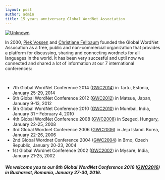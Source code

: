 ```yaml
---
layout: post
author: admin
title: 15 years anniversary Global WordNet Association
---
```


[![Unknown](http://globalwordnet.org/wp-content/uploads/2015/08/Unknown.jpg)](http://globalwordnet.org/wp-content/uploads/2015/08/Unknown.jpg)

In 2000, [Piek Vossen](http://www.vossen.infi) and [Christiane
Fellbaum](http://www.cs.princeton.edu/~fellbaum/) founded the Global
WordNet Assocation as a free, public and non-commercial organization
that provides a platform for discussing, sharing and connecting wordnets
for all languages in the world. It has been very succesful and uptil now
we connected and shared a lot of information at our 7 international
conferences:

 

-   7th Global WordNet Conference 2014
    ([GWC2014](http://gwc2014.ut.ee/)) in Tartu, Estonia, January 25-29,
    2014
-   6th Global WordNet Conference 2012
    ([GWC2012](http://lang.cs.tut.ac.jp/gwc2012/)) in Matsue, Japan,
    January 9-13, 2012
-   5th Global WordNet Conference 2010
    ([GWC2010](http://www.globalwordnet-iitb2010.in/)) in Mumbai, India,
    January 31 – February 4, 2010
-   4th Global WordNet Conference 2008
    ([GWC2008](http://www.inf.u-szeged.hu/projectdirs/gwc2008/)) in
    Szeged, Hungary, January 22-25, 2008
-   3rd Global Wordnet Conference 2006
    ([GWC2006](http://semanticweb.kaist.ac.kr/conference/gwc/abstracts.html))
    in Jeju Island. Korea, January 22-26, 2006
-   2nd Global Wordnet Conference 2004
    ([GWC2004](http://www.fi.muni.cz/gwc2004/)) in Brno, Czech Republic,
    January 20-23, 2004
-   1st Global Wordnet Conference 2002
    ([GWC2002](http://www.globalwordnet.org/gwa/gwa_conf_01.htm)) in
    Mysore, India, January 21-25, 2002

##### We welcome you to our 8th Global WordNet Conference 2016 ([GWC2016](http://gwc2016.racai.ro/)) in Bucharest, Romania, January 27-30, 2016.
